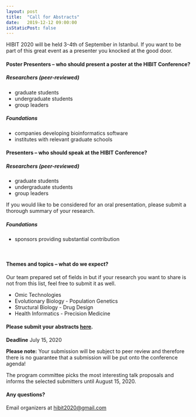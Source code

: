 ```yaml
---
layout: post
title:  "Call for Abstracts"
date:   2019-12-12 09:00:00
isStaticPost: false
---
```

HIBIT 2020 will be held 3-4th of September in Istanbul. If you want to be part of this great event as a presenter you knocked at the good door.

#### Poster Presenters – who should present a poster at the HIBIT Conference?

##### Researchers (peer-reviewed)

* graduate students
* undergraduate students
* group leaders

##### Foundations

* companies developing bioinformatics software
* institutes with relevant graduate schools

#### Presenters – who should speak at the HIBIT Conference?

##### Researchers (peer-reviewed)


* graduate students
* undergraduate students
* group leaders

If you would like to be considered for an oral presentation, please submit a thorough summary of your research.

##### Foundations

* sponsors providing substantial contribution

<br/>

#### Themes and topics – what do we expect?
Our team prepared set of fields in but if your research you want to share is not from this list, feel free to submit it as well.

* Omic Technologies
* Evolutionary Biology - Population Genetics
* Structural Biology - Drug Design
* Health Informatics - Precision Medicine


#### Please submit your abstracts [here](http://bit.ly/dfua-c4p).
__Deadline__ July 15, 2020

__Please note:__ Your submission will be subject to peer review and therefore there is no guarantee that a submission will be put onto the conference agenda!<br/>

The program committee picks the most interesting talk proposals and informs the selected submitters until August 15, 2020.<br/>

#### Any questions? 
Email organizers at [hibit2020@gmail.com](mailto:hibit2020@gmail.com)